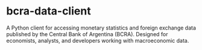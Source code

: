 # bcra-data-client
A Python client for accessing monetary statistics and foreign exchange data published by the Central Bank of Argentina (BCRA). Designed for economists, analysts, and developers working with macroeconomic data.
